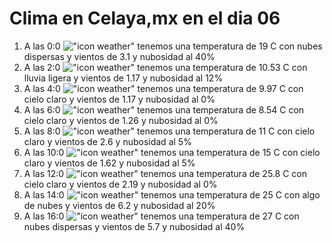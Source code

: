 # Clima en Celaya,mx en el dia 06

1. A las 0:0 !["icon weather"](http://openweathermap.org/img/w/03n.png) tenemos una temperatura de 19 C con nubes dispersas y  vientos de 3.1 y nubosidad al 40%
1. A las 2:0 !["icon weather"](http://openweathermap.org/img/w/10n.png) tenemos una temperatura de 10.53 C con lluvia ligera y  vientos de 1.17 y nubosidad al 12%
1. A las 4:0 !["icon weather"](http://openweathermap.org/img/w/01n.png) tenemos una temperatura de 9.97 C con cielo claro y  vientos de 1.17 y nubosidad al 0%
1. A las 6:0 !["icon weather"](http://openweathermap.org/img/w/01n.png) tenemos una temperatura de 8.54 C con cielo claro y  vientos de 1.26 y nubosidad al 0%
1. A las 8:0 !["icon weather"](http://openweathermap.org/img/w/02n.png) tenemos una temperatura de 11 C con cielo claro y  vientos de 2.6 y nubosidad al 5%
1. A las 10:0 !["icon weather"](http://openweathermap.org/img/w/02d.png) tenemos una temperatura de 15 C con cielo claro y  vientos de 1.62 y nubosidad al 5%
1. A las 12:0 !["icon weather"](http://openweathermap.org/img/w/01d.png) tenemos una temperatura de 25.8 C con cielo claro y  vientos de 2.19 y nubosidad al 0%
1. A las 14:0 !["icon weather"](http://openweathermap.org/img/w/02d.png) tenemos una temperatura de 25 C con algo de nubes y  vientos de 6.2 y nubosidad al 20%
1. A las 16:0 !["icon weather"](http://openweathermap.org/img/w/03d.png) tenemos una temperatura de 27 C con nubes dispersas y  vientos de 5.7 y nubosidad al 40%
